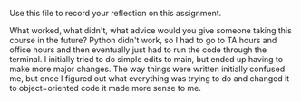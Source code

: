 Use this file to record your reflection on this assignment. 

What worked, what didn't, what advice would you give someone taking this course in the future?
Python didn't work, so I had to go to TA hours and office hours and then eventually just had to run the code through the terminal. I initially tried to do simple edits to main, but ended up having to make more major changes. The way things were written initially confused me, but once I figured out what everything was trying to do and changed it to object=oriented code it made more sense to me.
